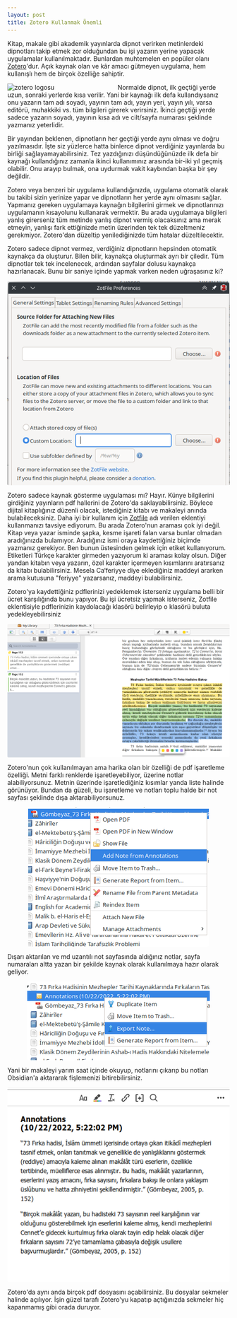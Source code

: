 ```yaml
---
layout: post
title: Zotero Kullanmak Önemli
---
```


<style>
    #logo {
        width: 250px;
        height: auto;
        float: left;
    }
    .imgler {
        display: block;
        margin-right: auto;
        margin-left: auto;
        border-radius: 3px;
    }
</style>

Kitap, makale gibi akademik yayınlarda dipnot verirken metinlerdeki dipnotları takip etmek zor olduğundan bu işi yazarın yerine yapacak uygulamalar kullanılmaktadır.<!--more--> Bunlardan muhtemelen en popüler olanı <a target="_blank" href="https://www.zotero.org/">Zotero</a>'dur. Açık kaynak olan ve kâr amacı gütmeyen uygulama, hem kullanışlı hem de birçok özelliğe sahiptir. 

<a target="_blank" href="https://www.zotero.org/"><img id="logo" src="https://www.zotero.org/static/images/home/privacy.svg" alt="zotero logosu"></a>Normalde dipnot, ilk geçtiği yerde uzun, sonraki yerlerde kısa verilir. Yani bir kaynağı ilk defa kullandıysanız onu yazarın tam adı soyadı, yayının tam adı, yayın yeri, yayın yılı, varsa editörü, muhakkiki vs. tüm bilgileri girerek verirsiniz. İkinci geçtiği yerde sadece yazarın soyadı, yayının kısa adı ve cilt/sayfa numarası şeklinde yazmanız yeterlidir. 

Bir yayından beklenen, dipnotların her geçtiği yerde aynı olması ve doğru yazılmasıdır. İşte siz yüzlerce hatta binlerce dipnot verdiğiniz yayınlarda bu birliği sağlayamayabilirsiniz. Tez yazdığınızı düşündüğünüzde ilk defa bir kaynağı kullandığınız zamanla ikinci kullanımınız arasında bir-iki yıl geçmiş olabilir. Onu arayıp bulmak, ona uydurmak vakit kaybından başka bir şey değildir. 

Zotero veya benzeri bir uygulama kullandığınızda, uygulama otomatik olarak bu takibi sizin yerinize yapar ve dipnotların her yerde aynı olmasını sağlar. Yapmanız gereken uygulamaya kaynağın bilgilerini girmek ve dipnotlarınızı uygulamanın kısayolunu kullanarak vermektir. Bu arada uygulamaya bilgileri yanlış girerseniz tüm metinde yanlış dipnot vermiş olacaksınız ama merak etmeyin, yanlışı fark ettiğinizde metin üzerinden tek tek düzeltmeniz gerekmiyor. Zotero'dan düzeltip yenilediğinizde tüm hatalar düzeltilecektir. 

Zotero sadece dipnot vermez, verdiğiniz dipnotların hepsinden otomatik kaynakça da oluşturur. Bilen bilir, kaynakça oluşturmak ayrı bir çiledir. Tüm dipnotlar tek tek incelenecek, ardından sayfalar dolusu kaynakça hazırlanacak. Bunu bir saniye içinde yapmak varken neden uğraşasınız ki? 

<img class="imgler" src="/assets/images/zotfile_settings.png" alt="zotfile seçenekler penceresi">

Zotero sadece kaynak gösterme uygulaması mı? Hayır. Künye bilgilerini girdiğiniz yayınların pdf hallerini de Zotero'da saklayabilirsiniz. Böylece dijital kitaplığınız düzenli olacak, istediğiniz kitabı ve makaleyi anında bulabileceksiniz. Daha iyi bir kullanım için <a target="_blank" href="http://zotfile.com/">Zotfile</a> adı verilen eklentiyi kullanmanızı tavsiye ediyorum. Bu arada Zotero'nun araması çok iyi değil. Kitap veya yazar isminde şapka, kesme işareti falan varsa bunlar olmadan aradığınızda bulamıyor. Aradığınız ismi oraya kaydettiğiniz biçimde yazmanız gerekiyor. Ben bunun üstesinden gelmek için etiket kullanıyorum. Etiketleri Türkçe karakter girmeden yazıyorum ki araması kolay olsun. Diğer yandan kitabın veya yazarın, özel karakter içermeyen kısımlarını aratırsanız da kitabı bulabilirsiniz. Mesela Ca‘feriyye diye eklediğiniz maddeyi ararken arama kutusuna "feriyye" yazarsanız, maddeyi bulabilirsiniz. 

Zotero'ya kaydettiğiniz pdflerinizi yedeklemek isterseniz uygulama belli bir ücret karşılığında bunu yapıyor. Bu işi ücretsiz yapmak isterseniz, Zotfile eklentisiyle pdflerinizin kaydolacağı klasörü belirleyip o klasörü buluta yedekleyebilirsiniz 

<img class="imgler" src="/assets/images/zotero_annotations.png" alt="zotero pdf okuma ve renkli işaretleme">

Zotero'nun çok kullanılmayan ama harika olan bir özelliği de pdf işaretleme özelliği. Metni farklı renklerde işaretleyebiliyor, üzerine notlar alabiliyorsunuz. Metnin üzerinde işaretlediğiniz kısımlar yanda liste halinde görünüyor. Bundan da güzeli, bu işaretleme ve notları toplu halde bir not sayfası şeklinde dışa aktarabiliyorsunuz. 

<img class="imgler" src="/assets/images/zotero_add_note.png" alt="zotero not ekleme">

Dışarı aktarılan ve md uzantılı not sayfasında aldığınız notlar, sayfa numaraları altta yazan bir şekilde kaynak olarak kullanılmaya hazır olarak geliyor. 

<img class="imgler" src="/assets/images/zotero_export_note.png" alt="zotero notu dışarı aktarma">

Yani bir makaleyi yarım saat içinde okuyup, notlarını çıkarıp bu notları Obsidian'a aktararak fişlemenizi bitirebilirsiniz.

<img class="imgler" src="/assets/images/zotero_note.png" alt="zoteroda oluşturulmuş not">

Zotero'da aynı anda birçok pdf dosyasını açabilirsiniz. Bu dosyalar sekmeler halinde açılıyor. İşin güzel tarafı Zotero'yu kapatıp açtığınızda sekmeler hiç kapanmamış gibi orada duruyor.